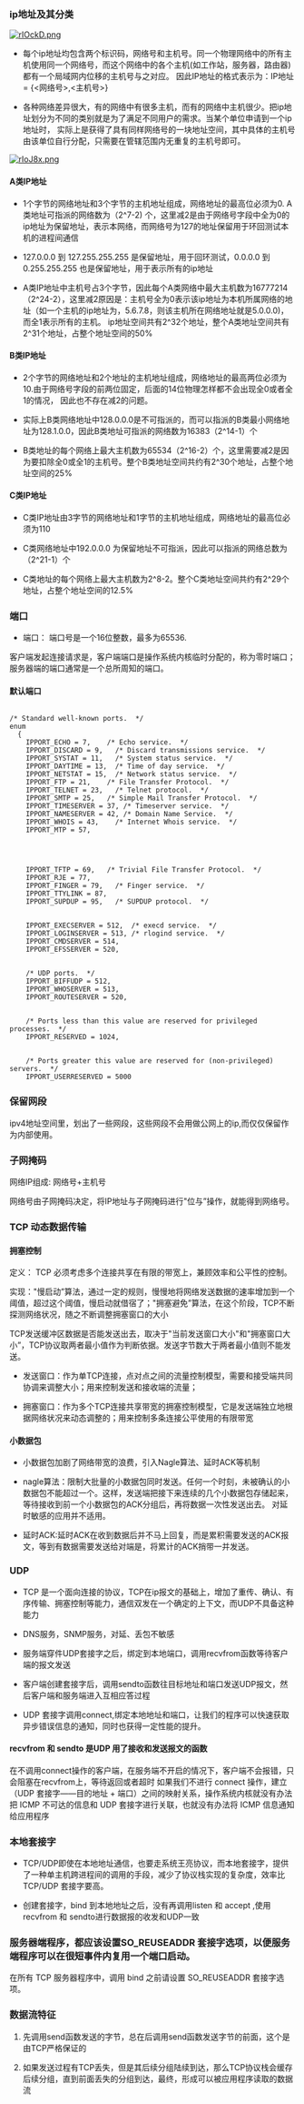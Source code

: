 ### ip地址及其分类
[![rIOckD.png](https://s3.ax1x.com/2020/12/28/rIOckD.png)](https://imgchr.com/i/rIOckD)

- 每个ip地址均包含两个标识码，网络号和主机号。同一个物理网络中的所有主机使用同一个网络号，而这个网络中的各个主机(如工作站，服务器，路由器)都有一个局域网内位移的主机号与之对应。 因此IP地址的格式表示为：IP地址 = {<网络号>,<主机号>}

- 各种网络差异很大，有的网络中有很多主机，而有的网络中主机很少。把ip地址划分为不同的类别就是为了满足不同用户的需求。当某个单位申请到一个ip地址时，
实际上是获得了具有同样网络号的一块地址空间，其中具体的主机号由该单位自行分配，只需要在管辖范围内无重复的主机号即可。

[![rIoJ8x.png](https://s3.ax1x.com/2020/12/27/rIoJ8x.png)](https://imgchr.com/i/rIoJ8x)

#### A类IP地址

- 1个字节的网络地址和3个字节的主机地址组成，网络地址的最高位必须为0. A类地址可指派的网络数为（2^7-2) 个，这里减2是由于网络号字段中全为0的ip地址为保留地址，表示本网络，而网络号为127的地址保留用于环回测试本机的进程间通信

- 127.0.0.0 到 127.255.255.255 是保留地址，用于回环测试，0.0.0.0 到 0.255.255.255 也是保留地址，用于表示所有的ip地址

- A类IP地址中主机号占3个字节，因此每个A类网络中最大主机数为16777214（2^24-2），这里减2原因是：主机号全为0表示该ip地址为本机所属网络的地址（如一个主机的ip地址为，5.6.7.8，则该主机所在网络地址就是5.0.0.0)，而全1表示所有的主机。
  ip地址空间共有2^32个地址，整个A类地址空间共有2^31个地址，占整个地址空间的50%

#### B类IP地址

- 2个字节的网络地址和2个地址的主机地址组成，网络地址的最高两位必须为10.由于网络号字段的前两位固定，后面的14位物理怎样都不会出现全0或者全1的情况，
因此也不存在减2的问题。
  
- 实际上B类网络地址中128.0.0.0是不可指派的，而可以指派的B类最小网络地址为128.1.0.0，因此B类地址可指派的网络数为16383（2^14-1）个

- B类地址的每个网络上最大主机数为65534（2^16-2）个，这里需要减2是因为要扣除全0或全1的主机号。整个B类地址空间共约有2^30个地址，占整个地址空间的25%

#### C类IP地址

- C类IP地址由3字节的网络地址和1字节的主机地址组成，网络地址的最高位必须为110

- C类网络地址中192.0.0.0 为保留地址不可指派，因此可以指派的网络总数为（2^21-1）个

- C类地址的每个网络上最大主机数为2^8-2。整个C类地址空间共约有2^29个地址，占整个地址空间的12.5%

### 端口

- 端口： 端口号是一个16位整数，最多为65536.

客户端发起连接请求是，客户端端口是操作系统内核临时分配的，称为零时端口；服务器端的端口通常是一个总所周知的端口。

#### 默认端口

````

/* Standard well-known ports.  */
enum
  {
    IPPORT_ECHO = 7,    /* Echo service.  */
    IPPORT_DISCARD = 9,   /* Discard transmissions service.  */
    IPPORT_SYSTAT = 11,   /* System status service.  */
    IPPORT_DAYTIME = 13,  /* Time of day service.  */
    IPPORT_NETSTAT = 15,  /* Network status service.  */
    IPPORT_FTP = 21,    /* File Transfer Protocol.  */
    IPPORT_TELNET = 23,   /* Telnet protocol.  */
    IPPORT_SMTP = 25,   /* Simple Mail Transfer Protocol.  */
    IPPORT_TIMESERVER = 37, /* Timeserver service.  */
    IPPORT_NAMESERVER = 42, /* Domain Name Service.  */
    IPPORT_WHOIS = 43,    /* Internet Whois service.  */
    IPPORT_MTP = 57,




    IPPORT_TFTP = 69,   /* Trivial File Transfer Protocol.  */
    IPPORT_RJE = 77,
    IPPORT_FINGER = 79,   /* Finger service.  */
    IPPORT_TTYLINK = 87,
    IPPORT_SUPDUP = 95,   /* SUPDUP protocol.  */


    IPPORT_EXECSERVER = 512,  /* execd service.  */
    IPPORT_LOGINSERVER = 513, /* rlogind service.  */
    IPPORT_CMDSERVER = 514,
    IPPORT_EFSSERVER = 520,


    /* UDP ports.  */
    IPPORT_BIFFUDP = 512,
    IPPORT_WHOSERVER = 513,
    IPPORT_ROUTESERVER = 520,


    /* Ports less than this value are reserved for privileged processes.  */
    IPPORT_RESERVED = 1024,


    /* Ports greater this value are reserved for (non-privileged) servers.  */
    IPPORT_USERRESERVED = 5000

````


### 保留网段

ipv4地址空间里，划出了一些网段，这些网段不会用做公网上的ip,而仅仅保留作为内部使用。


### 子网掩码

网络IP组成: 网络号+主机号

网络号由子网掩码决定，将IP地址与子网掩码进行"位与”操作，就能得到网络号。

### TCP 动态数据传输

#### 拥塞控制

定义： TCP 必须考虑多个连接共享在有限的带宽上，兼顾效率和公平性的控制。

实现："慢启动”算法，通过一定的规则，慢慢地将网络发送数据的速率增加到一个阈值，超过这个阈值，慢启动就借宿了；"拥塞避免”算法，在这个阶段，TCP不断探测网络状况，随之不断调整拥塞窗口的大小

TCP发送缓冲区数据是否能发送出去，取决于"当前发送窗口大小"和"拥塞窗口大小”，TCP协议取两者最小值作为判断依据。发送字节数大于两者最小值则不能发送。

- 发送窗口：作为单TCP连接，点对点之间的流量控制模型，需要和接受端共同协调来调整大小；用来控制发送和接收端的流量；

- 拥塞窗口：作为多个TCP连接共享带宽的拥塞控制模型，它是发送端独立地根据网络状况来动态调整的；用来控制多条连接公平使用的有限带宽

#### 小数据包

- 小数据包加剧了网络带宽的浪费，引入Nagle算法、延时ACK等机制

- nagle算法：限制大批量的小数据包同时发送。任何一个时刻，未被确认的小数据包不能超过一个。这样，发送端把接下来连续的几个小数据包存储起来，等待接收到前一个小数据包的ACK分组后，再将数据一次性发送出去。
  对延时敏感的应用并不适用。

- 延时ACK:延时ACK在收到数据后并不马上回复，而是累积需要发送的ACK报文，等到有数据需要发送给对端是，将累计的ACK捎带一并发送。


### UDP

- TCP 是一个面向连接的协议，TCP在ip报文的基础上，增加了重传、确认、有序传输、拥塞控制等能力，通信双发在一个确定的上下文，而UDP不具备这种能力

- DNS服务，SNMP服务，对延、丢包不敏感

- 服务端穿件UDP套接字之后，绑定到本地端口，调用recvfrom函数等待客户端的报文发送

- 客户端创建套接字后，调用sendto函数往目标地址和端口发送UDP报文，然后客户端和服务端进入互相应答过程

- UDP 套接字调用connect,绑定本地地址和端口，让我们的程序可以快速获取异步错误信息的通知，同时也获得一定性能的提升。

#### recvfrom  和 sendto 是UDP 用了接收和发送报文的函数

在不调用connect操作的客户端，在服务端不开启的情况下，客户端不会报错，只会阻塞在recvfrom上，等待返回或者超时
如果我们不进行 connect 操作，建立（UDP 套接字——目的地址 + 端口）之间的映射关系，操作系统内核就没有办法把 ICMP 不可达的信息和 UDP 套接字进行关联，也就没有办法将 ICMP 信息通知给应用程序
### 本地套接字

- TCP/UDP即使在本地地址通信，也要走系统王亮协议，而本地套接字，提供了一种单主机跨进程间的调用的手段，减少了协议栈实现的复杂度，效率比TCP/UDP 套接字要高。

- 创建套接字，bind 到本地地址之后，没有再调用listen 和 accept ,使用recvfrom 和 sendto进行数据报的收发和UDP一致

### 服务器端程序，都应该设置SO_REUSEADDR 套接字选项，以便服务端程序可以在很短事件内复用一个端口启动。

在所有 TCP 服务器程序中，调用 bind 之前请设置 SO_REUSEADDR 套接字选项。


### 数据流特征

1. 先调用send函数发送的字节，总在后调用send函数发送字节的前面，这个是由TCP严格保证的

2. 如果发送过程有TCP丢失，但是其后续分组陆续到达，那么TCP协议栈会缓存后续分组，直到前面丢失的分组到达，最终，形成可以被应用程序读取的数据流